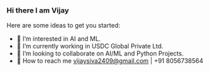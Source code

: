 ### Hi there I am Vijay

Here are some ideas to get you started:

- 🔭 I’m interested in AI and ML.
- 🌱 I’m currently working in USDC Global Private Ltd.
- 👯 I’m looking to collaborate on AI/ML and Python Projects.
- 💬 How to reach me vijaysiva2409@gmail.com | +91 8056738564
